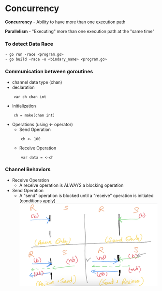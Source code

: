 # Concurrency #

**Concurrency**
    - Ability to have more than one execution path
    
**Parallelism**
    - "Executing" more than one execution path at the "same time"

### To detect Data Race ###
    - go run -race <program.go>
    - go build -race -o <bindary_name> <program.go>

### Communication between goroutines ###
- channel data type (chan)
- declaration
```
    var ch chan int
```
- Initialization
```
    ch = make(chan int)
```
- Operations (using **<-** operator)
    - Send Operation
    ```
        ch <- 100
    ```
    - Receive Operation
    ```
        var data = <-ch
    ```

### Channel Behaviors ###
- Receive Operation
    - A receive operation is ALWAYS a blocking operation
- Send Operation
    - A "send" operation is blocked until a "receive" operation is initiated (conditions apply)
![image channel-behavior](./channel-behavior.png)
    
